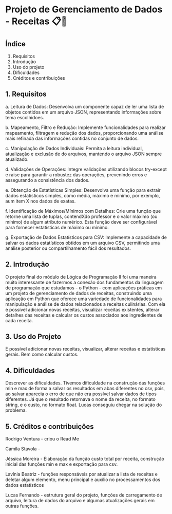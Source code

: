 # Projeto de Gerenciamento de Dados - Receitas 📋🍳

## Índice

1. Requisitos
2. Introdução
3. Uso do projeto
4. Dificuldades
5. Créditos e contribuições

## 1. Requisitos

a. Leitura de Dados: Desenvolva um componente capaz de ler uma lista de objetos contidos em um arquivo JSON, representando informações sobre tema escolhidoes.

b. Mapeamento, Filtro e Redução: Implemente funcionalidades para realizar mapeamento, filtragem e redução dos dados, proporcionando uma análise mais refinada das informações contidas no conjunto de dados.

c. Manipulação de Dados Individuais: Permita a leitura individual, atualização e exclusão de do arquivos, mantendo o arquivo JSON sempre atualizado.

d. Validações de Operações: Integre validações utilizando blocos try-except e raise para garantir a robustez das operações, prevenindo erros e assegurando a consistência dos dados.

e. Obtenção de Estatísticas Simples: Desenvolva uma função para extrair dados estatísticos simples, como média, máximo e mínimo, por exemplo, aum item X nos dados de exatas.

f. Identificação de Máximos/Mínimos com Detalhes: Crie uma função que retorne uma lista de tuplas, contendXdo professor e o valor máximo (ou mínimo) de algum atributo numérico. Esta função deve ser configurável para fornecer estatísticas de máximo ou mínimo.

g. Exportação de Dados Estatísticos para CSV: Implemente a capacidade de salvar os dados estatísticos obtidos em um arquivo CSV, permitindo uma análise posterior ou compartilhamento fácil dos resultados.

## 2. Introdução

O projeto final do módulo de Lógica de Programação II foi uma maneira muito interessante de fazermos a conexão dos fundamentos da linguagem de programação que estudamos - o Python - com aplicações práticas em um projeto de gerenciamento de dados de receitas, construindo uma aplicação em Python que oferece uma variedade de funcionalidades para manipulação e análise de dados relacionados a receitas culinárias. Com ela é possível adicionar novas receitas, visualizar receitas existentes, alterar detalhes das receitas e calcular os custos associados aos ingredientes de cada receita.

## 3. Uso do Projeto

É possível adicionar novas receitas, visualizar, alterar receitas e estatísticas gerais. Bem como calcular custos.

## 4. Dificuldades

Descrever as dificuldades.
Tivemos dificuldade na construção das funções min e max de forma a salvar os resultados em abas diferentes no csv, pois, ao salvar aparecia o erro de que não era possível salvar dados de tipos diferentes. Já que o resultado retornava o nome da receita, no formato string, e o custo, no formato float. Lucas conseguiu chegar na solução do problema.

## 5. Créditos e contribuições

Rodrigo Ventura - criou o Read Me

Camila Stavola - 

Jéssica Moreira - Elaboração da função custo total por receita, construção inicial das funções min e max e exportação para csv.

Lavínia Beatriz - funções responsáveis por atualizar a lista de receitas e deletar algum elemento, menu principal e auxílio no processamentos dos dados estatísticos 

Lucas Fernando - estrutura geral do projeto, funções de carregamento de arquivo, leitura de dados do arquivo e algumas atualizações gerais em outras funções.
